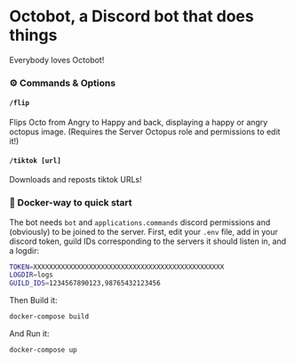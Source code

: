 # Octobot, a Discord bot that does things

Everybody loves Octobot!

### ⚙️ Commands & Options

#### `/flip`

Flips Octo from Angry to Happy and back, displaying a happy or angry octopus image. (Requires the Server Octopus role and permissions to edit it!)

#### `/tiktok [url]`

Downloads and reposts tiktok URLs!

### 🐳 Docker-way to quick start

The bot needs `bot` and `applications.commands` discord permissions and (obviously) to be joined to the server. First, edit your `.env` file, add in your discord token, guild IDs corresponding to the servers it should listen in, and a logdir:

```bash
TOKEN=XXXXXXXXXXXXXXXXXXXXXXXXXXXXXXXXXXXXXXXXXXXXXXXX 
LOGDIR=logs
GUILD_IDS=1234567890123,98765432123456
```

Then Build it:

```bash
docker-compose build
```

And Run it:

 ```bash
docker-compose up
```


